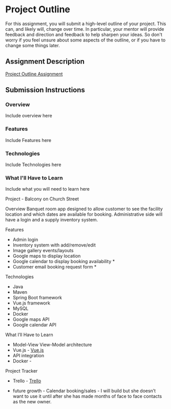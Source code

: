 # Project Outline
For this assignment, you will submit a high-level outline of your project. 
This can, and likely will, change over time. In particular, your mentor will 
provide feedback and direction and feedback to help sharpen your ideas. 
So don't worry if you feel unsure about some aspects of the outline, 
or if you have to change some things later.

## Assignment Description
[Project Outline Assignment](https://education.launchcode.org/liftoff/assignments/project-outline/)

## Submission Instructions

### Overview
Include overview here
### Features
Include Features here
### Technologies
Include Technologies here
### What I'll Have to Learn
Include what you will need to learn here


Project - Balcony on Church Street

Overview
Banquet room app designed to allow customer to see the facility location 
and which dates are available for booking.  Administrative side will have 
a login and a supply inventory system.

Features
- Admin login
- Inventory system with add/remove/edit
- Image gallery events/layouts 
- Google maps to display location
- Google calendar to display booking availability *
- Customer email booking request form *

Technologies
- Java
- Maven
- Spring Boot framework 
- Vue.js framework  
- MySQL 
- Docker 
- Google maps API
- Google calendar API

What I’ll Have to Learn
- Model-View View-Model architecture
- Vue.js - [Vue.js](https://vuejs.org/)
- API integration 
- Docker - 

Project Tracker
- Trello - [Trello](https://trello.com/b/AVLhRw7Z)

* future growth - Calendar booking/sales  -  I will build but she doesn’t want 
to use it until after she has made months of face to face contacts as the new owner.